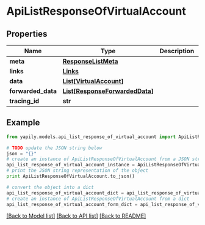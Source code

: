 # ApiListResponseOfVirtualAccount


## Properties
Name | Type | Description | Notes
------------ | ------------- | ------------- | -------------
**meta** | [**ResponseListMeta**](ResponseListMeta.md) |  | [optional] 
**links** | [**Links**](Links.md) |  | [optional] 
**data** | [**List[VirtualAccount]**](VirtualAccount.md) |  | [optional] 
**forwarded_data** | [**List[ResponseForwardedData]**](ResponseForwardedData.md) |  | [optional] 
**tracing_id** | **str** |  | [optional] 

## Example

```python
from yapily.models.api_list_response_of_virtual_account import ApiListResponseOfVirtualAccount

# TODO update the JSON string below
json = "{}"
# create an instance of ApiListResponseOfVirtualAccount from a JSON string
api_list_response_of_virtual_account_instance = ApiListResponseOfVirtualAccount.from_json(json)
# print the JSON string representation of the object
print ApiListResponseOfVirtualAccount.to_json()

# convert the object into a dict
api_list_response_of_virtual_account_dict = api_list_response_of_virtual_account_instance.to_dict()
# create an instance of ApiListResponseOfVirtualAccount from a dict
api_list_response_of_virtual_account_form_dict = api_list_response_of_virtual_account.from_dict(api_list_response_of_virtual_account_dict)
```
[[Back to Model list]](../README.md#documentation-for-models) [[Back to API list]](../README.md#documentation-for-api-endpoints) [[Back to README]](../README.md)


